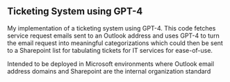 ## Ticketing System using GPT-4

My implementation of a ticketing system using GPT-4. This code fetches service request emails sent to an Outlook address and uses GPT-4 to turn the email request into meaningful categorizations which could then be sent to a Sharepoint list for tabulating tickets for IT services for ease-of-use. 

Intended to be deployed in Microsoft environments where Outlook email address domains and Sharepoint are the internal organization standard
